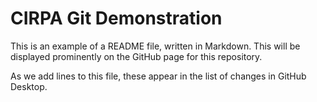 # CIRPA Git Demonstration

This is an example of a README file, written in Markdown.
This will be displayed prominently on the GitHub page for
this repository.

As we add lines to this file, these appear in the list of
changes in GitHub Desktop.